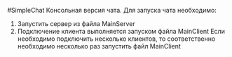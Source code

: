 #SimpleChat
Консольная версия чата.
Для запуска чата необходимо:
1. Запустить сервер из файла MainServer
2. Подключение клиента выполняется запуском файла MainClient
Если необходимо подключить несколько клиентов, то соответственно необходимо несколько раз запустить файл MainClient
